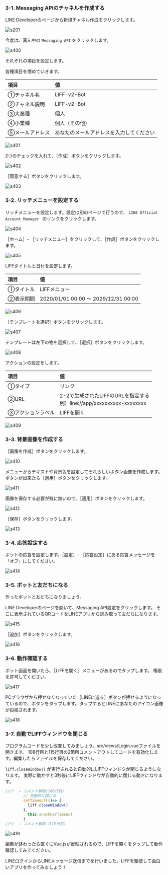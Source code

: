 ### 3-1. Messaging APIのチャネルを作成する
LINE Developerのページから新規チャネル作成をクリックします。

![s201](https://raw.githubusercontent.com/gaomar/katacoda-scenarios/master/liff-v2-handson-playground/images/s201.png)

今度は、真ん中の `Messaging API` をクリックします。

![s400](https://raw.githubusercontent.com/gaomar/katacoda-scenarios/master/liff-v2-handson-playground/images/s400.png)

それぞれの項目を設定します。

各種項目を埋めていきます。

|項目|値|
|:--|:--|
|①チャネル名|LIFF-v2-Bot|
|②チャネル説明|LIFF-v2-Bot|
|③大業種|個人|
|④小業種|個人（その他）|
|⑤メールアドレス|あなたのメールアドレスを入力してください|

![s401](https://raw.githubusercontent.com/gaomar/katacoda-scenarios/master/liff-v2-handson-playground/images/s401.png)

2つのチェックを入れて、［作成］ボタンをクリックします。

![s402](https://raw.githubusercontent.com/gaomar/katacoda-scenarios/master/liff-v2-handson-playground/images/s402.png)

［同意する］ボタンをクリックします。

![s403](https://raw.githubusercontent.com/gaomar/katacoda-scenarios/master/liff-v2-handson-playground/images/s403.png)

### 3-2. リッチメニューを設定する
リッチメニューを設定します。設定は別のページで行うので、 `LINE Official Account Manager ` のリンクをクリックします。

![s404](https://raw.githubusercontent.com/gaomar/katacoda-scenarios/master/liff-v2-handson-playground/images/s404.png)

［ホーム］- ［リッチメニュー］をクリックして、［作成］ボタンをクリックします。

![s405](https://raw.githubusercontent.com/gaomar/katacoda-scenarios/master/liff-v2-handson-playground/images/s405.png)

LIFFタイトルと日付を設定します。

|項目|値|
|:--|:--|
|①タイトル|LIFFメニュー|
|②表示期間|2020/01/01 00:00 〜 2029/12/31 00:00|

![s406](https://raw.githubusercontent.com/gaomar/katacoda-scenarios/master/liff-v2-handson-playground/images/s406.png)

［テンプレートを選択］ボタンをクリックします。

![s407](https://raw.githubusercontent.com/gaomar/katacoda-scenarios/master/liff-v2-handson-playground/images/s407.png)

テンプレートは左下の物を選択して、［選択］ボタンをクリックします。

![s408](https://raw.githubusercontent.com/gaomar/katacoda-scenarios/master/liff-v2-handson-playground/images/s408.png)

アクションの設定をします。

|項目|値|
|:--|:--|
|①タイプ|リンク|
|②URL|2-2で生成されたLIFFのURLを指定する<br>例）line://app/xxxxxxxxxx-xxxxxxxx|
|③アクションラベル|LIFFを開く|

![s409](https://raw.githubusercontent.com/gaomar/katacoda-scenarios/master/liff-v2-handson-playground/images/s409.png)

### 3-3. 背景画像を作成する
［画像を作成］ボタンをクリックします。

![s410](https://raw.githubusercontent.com/gaomar/katacoda-scenarios/master/liff-v2-handson-playground/images/s410.png)

メニューからテキストや背景色を設定してそれらしいボタン画像を作成します。
ボタンが出来たら［適用］ボタンをクリックします。

![s411](https://raw.githubusercontent.com/gaomar/katacoda-scenarios/master/liff-v2-handson-playground/images/s411.png)

画像を保存する必要が特に無いので、［適用］ボタンをクリックします。

![s412](https://raw.githubusercontent.com/gaomar/katacoda-scenarios/master/liff-v2-handson-playground/images/s412.png)

［保存］ボタンをクリックします。

![s413](https://raw.githubusercontent.com/gaomar/katacoda-scenarios/master/liff-v2-handson-playground/images/s413.png)

### 3-4. 応答設定する
ボットの応答を設定します。［設定］- ［応答設定］にある応答メッセージを「オフ」にしてください。

![s414](https://raw.githubusercontent.com/gaomar/katacoda-scenarios/master/liff-v2-handson-playground/images/s414.png)

### 3-5. ボットと友だちになる
作ったボットと友だちになりましょう。

LINE Developerのページを開いて、Messaging API設定をクリックします。
そこに表示されているQRコードをLINEアプリから読み取って友だちになります。

![s415](https://raw.githubusercontent.com/gaomar/katacoda-scenarios/master/liff-v2-handson-playground/images/s415.png)

［追加］ボタンをクリックします。

![s416](https://raw.githubusercontent.com/gaomar/katacoda-scenarios/master/liff-v2-handson-playground/images/s416.png)

### 3-6. 動作確認する
ボット画面を開いたら、［LIFFを開く］メニューがあるのでタップします。
権限を許可してください。

![s417](https://raw.githubusercontent.com/gaomar/katacoda-scenarios/master/liff-v2-handson-playground/images/s417.png)

PCブラウザから押せなくなっていた［LINEに送る］ボタンが押せるようになっているので、ボタンをタップします。タップするとLINEにあなたのアイコン画像が投稿されます。

![s418](https://raw.githubusercontent.com/gaomar/katacoda-scenarios/master/liff-v2-handson-playground/images/s418.png)

### 3-7. 自動でLIFFウィンドウを閉じる
プログラムコードを少し改変してみましょう。src/views/Login.vueファイルを開きます。
108行目と115行目の2箇所コメントアウトしてコードを有効化します。編集したらファイルを保存してください。

`liff.closeWindow()` が実行されると自動的にLIFFウィンドウが閉じるようになります。
実際に動かすと3秒後にLIFFウィンドウが自動的に閉じる動きになります。

```javascript
///*  ← コメント解除(108行目)
        // 自動的に閉じる
        setTimeout(()=> {
          liff.closeWindow()
        },
          this.snackbarTimeout
        )
//*/  ← コメント解除（115行目）
```

![s419](https://raw.githubusercontent.com/gaomar/katacoda-scenarios/master/liff-v2-handson-playground/images/s419.png)

編集が終わったら直ぐにVue.jsが反映されるので、LIFFを開くをタップして動作確認してみてください。

LINEログインからLINEメッセージ送信までを行いました。LIFFを駆使して面白いアプリを作ってみましょう！